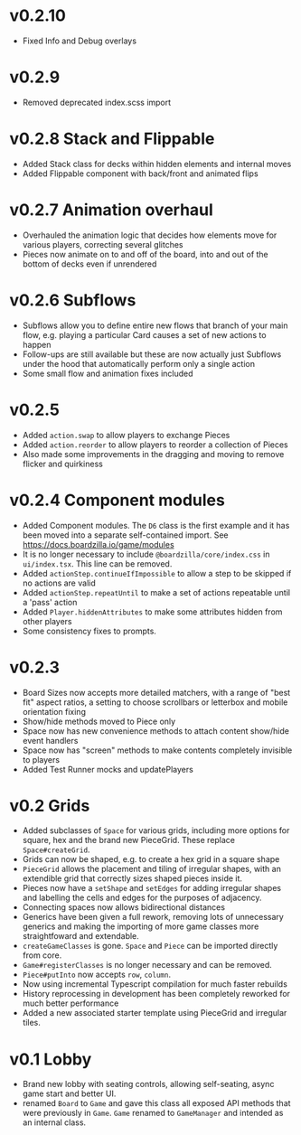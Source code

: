 # v0.2.10
* Fixed Info and Debug overlays

# v0.2.9
* Removed deprecated index.scss import

# v0.2.8 Stack and Flippable
* Added Stack class for decks within hidden elements and internal moves
* Added Flippable component with back/front and animated flips

# v0.2.7 Animation overhaul
* Overhauled the animation logic that decides how elements move for various
  players, correcting several glitches
* Pieces now animate on to and off of the board, into and out of the bottom of
  decks even if unrendered

# v0.2.6 Subflows
* Subflows allow you to define entire new flows that branch of your main flow,
  e.g. playing a particular Card causes a set of new actions to happen
* Follow-ups are still available but these are now actually just Subflows under
  the hood that automatically perform only a single action
* Some small flow and animation fixes included

# v0.2.5
* Added `action.swap` to allow players to exchange Pieces
* Added `action.reorder` to allow players to reorder a collection of Pieces
* Also made some improvements in the dragging and moving to remove flicker and
  quirkiness

# v0.2.4 Component modules
* Added Component modules. The `D6` class is the first example and it has been
  moved into a separate self-contained import. See
  https://docs.boardzilla.io/game/modules
* It is no longer necessary to include `@boardzilla/core/index.css` in
  `ui/index.tsx`. This line can be removed.
* Added `actionStep.continueIfImpossible` to allow a step to be skipped if no
  actions are valid
* Added `actionStep.repeatUntil` to make a set of actions repeatable until a
  'pass' action
* Added `Player.hiddenAttributes` to make some attributes hidden from other
  players
* Some consistency fixes to prompts.

# v0.2.3
* Board Sizes now accepts more detailed matchers, with a range of "best fit"
  aspect ratios, a setting to choose scrollbars or letterbox and mobile
  orientation fixing
* Show/hide methods moved to Piece only
* Space now has new convenience methods to attach content show/hide event
  handlers
* Space now has "screen" methods to make contents completely invisible to
  players
* Added Test Runner mocks and updatePlayers

# v0.2 Grids
* Added subclasses of `Space` for various grids, including more options for
  square, hex and the brand new PieceGrid. These replace `Space#createGrid`.
* Grids can now be shaped, e.g. to create a hex grid in a square shape
* `PieceGrid` allows the placement and tiling of irregular shapes, with an
  extendible grid that correctly sizes shaped pieces inside it.
* Pieces now have a `setShape` and `setEdges` for adding irregular shapes and
  labelling the cells and edges for the purposes of adjacency.
* Connecting spaces now allows bidirectional distances
* Generics have been given a full rework, removing lots of unnecessary generics
  and making the importing of more game classes more straightfoward and
  extendable.
* `createGameClasses` is gone. `Space` and `Piece` can be imported directly from
  core.
* `Game#registerClasses` is no longer necessary and can be removed.
* `Piece#putInto` now accepts `row`, `column`.
* Now using incremental Typescript compilation for much faster rebuilds
* History reprocessing in development has been completely reworked for much
  better performance
* Added a new associated starter template using PieceGrid and irregular tiles.

# v0.1 Lobby
* Brand new lobby with seating controls, allowing self-seating, async game start
  and better UI.
* renamed `Board` to `Game` and gave this class all exposed API methods that
  were previously in `Game`. `Game` renamed to `GameManager` and intended as an
  internal class.
